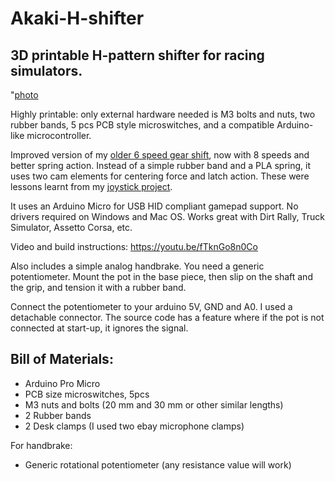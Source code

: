 # Akaki-H-shifter
## 3D printable H-pattern shifter for racing simulators.

"[photo](https://cdn.thingiverse.com/assets/9b/3f/48/93/a9/featured_preview_Screen_Shot_2020-09-02_at_22.26.34.jpg)

Highly printable: only external hardware needed is M3 bolts and nuts, two rubber bands, 5 pcs PCB style microswitches, and a compatible Arduino-like microcontroller.

Improved version of my [older 6 speed gear shift](https://www.thingiverse.com/thing:3881165), now with 8 speeds and better spring action. Instead of a simple rubber band and a PLA spring, it uses two cam elements for centering force and latch action. These were lessons learnt from my [joystick project](https://www.thingiverse.com/thing:4576634).

It uses an Arduino Micro for USB HID compliant gamepad support. No drivers required on Windows and Mac OS. Works great with Dirt Rally, Truck Simulator, Assetto Corsa, etc.

Video and build instructions: https://youtu.be/fTknGo8n0Co

Also includes a simple analog handbrake. You need a generic potentiometer. Mount the pot in the base piece, then slip on the shaft and the grip, and tension it with a rubber band.

Connect the potentiometer to your arduino 5V, GND and A0. I used a detachable connector. The source code has a feature where if the pot is not connected at start-up, it ignores the signal.

## Bill of Materials:
* Arduino Pro Micro
* PCB size microswitches, 5pcs
* M3 nuts and bolts (20 mm and 30 mm or other similar lengths)
* 2 Rubber bands
* 2 Desk clamps (I used two ebay microphone clamps)

For handbrake:
* Generic rotational potentiometer (any resistance value will work)
